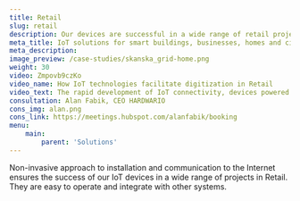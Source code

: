 ```yaml
---
title: Retail
slug: retail
description: Our devices are successful in a wide range of retail projects.
meta_title: IoT solutions for smart buildings, businesses, homes and cities
meta_description: 
image_preview: /case-studies/skanska_grid-home.png
weight: 30
video: Zmpovb9czKo
video_name: How IoT technologies facilitate digitization in Retail
video_text: The rapid development of IoT connectivity, devices powered from battery for years, non-invasive approach and affordable prices today enable the rapid digitization of many industries. One of the most promising fields of use of IoT is undoubtedly retail.
consultation: Alan Fabik, CEO HARDWARIO
cons_img: alan.png
cons_link: https://meetings.hubspot.com/alanfabik/booking
menu:
    main:
        parent: 'Solutions'
---
```


Non-invasive approach to installation and communication to the Internet ensures the success of our IoT devices in a wide range of projects in Retail. They are easy to operate and integrate with other systems.